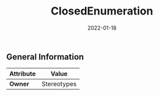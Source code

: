 ﻿---
title: ClosedEnumeration
toc: false
type: specs
date: "2022-01-18"
draft: false
specification: VEC
version: 1.2.2
documentType: "Recommendation"
elementType: Class
classes:
  - ClosedEnumeration
menu_name: vec-1.2.2
---


## General Information

| Attribute               | Value |
|-------------------------|-------|
| **Owner**               | Stereotypes |
